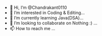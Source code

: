 - 👋 Hi, I’m @Chandrakant0110
- 👀 I’m interested in Coding & Editing...
- 🌱 I’m currently learning Java(DSA)...
- 💞️ I’m looking to collaborate on Nothing :) ...
- 📫 How to reach me ...

<!---
Chandrakant0110/Chandrakant0110 is a ✨ special ✨ repository because its `README.md` (this file) appears on your GitHub profile.
You can click the Preview link to take a look at your changes.
--->
